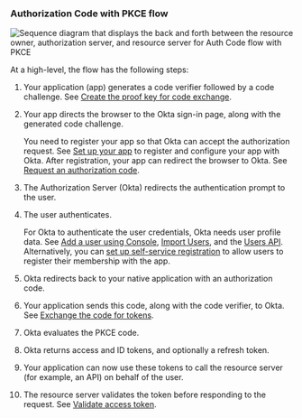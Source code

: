### Authorization Code with PKCE flow

![Sequence diagram that displays the back and forth between the resource owner, authorization server, and resource server for Auth Code flow with PKCE](/img/authorization/oauth-auth-code-pkce-grant-flow.png "Auth Code flow with PKCE")

<!-- Source for image. Generated using http://www.plantuml.com/plantuml/uml/

@startuml
skinparam monochrome true
actor "Resource Owner (User)" as user
participant "Client" as client
participant "Authorization Server (Okta)" as okta
participant "Resource Server (Your App)" as app

autonumber "<b>#."
client -> client: Generate PKCE code verifier & challenge
client -> okta: Authorization Code request + code_challenge to /authorize
okta -> user: 302 redirect to authentication prompt
user -> okta: Authentication & consent
okta -> client: Authorization Code response
client -> okta: Send authorization code + code_verifier to /token
okta -> okta: Evaluates PKCE code
okta -> client: Access token (and optionally refresh token)
client -> app: Request with access token
app -> client: Response
@enduml

-->

 At a high-level, the flow has the following steps:

1. Your application (app) generates a code verifier followed by a code challenge. See [Create the proof key for code exchange](#create-the-proof-key-for-code-exchange).
2. Your app directs the browser to the Okta sign-in page, along with the generated code challenge.

    You need to register your app so that Okta can accept the authorization request. See [Set up your app](#set-up-your-app) to register and configure your app with Okta. After registration, your app can redirect the browser to Okta. See [Request an authorization code](#request-an-authorization-code).

3. The Authorization Server (Okta) redirects the authentication prompt to the user.
4. The user authenticates.

    For Okta to authenticate the user credentials, Okta needs user profile data.
    See [Add a user using Console](https://help.okta.com/okta_help.htm?id=ext-usgp-add-users), [Import Users](/docs/guides/password-import-inline-hook/), and the [Users API](/docs/references/api/users/). Alternatively, you can [set up self-service registration](/docs/guides/set-up-self-service-registration/) to allow users to register their membership with the app.

5. Okta redirects back to your native application with an authorization code.
6. Your application sends this code, along with the code verifier, to Okta. See [Exchange the code for tokens](#exchange-the-code-for-tokens).
7. Okta evaluates the PKCE code.
8. Okta returns access and ID tokens, and optionally a refresh token.
9. Your application can now use these tokens to call the resource server (for example, an API) on behalf of the user.
10. The resource server validates the token before responding to the request. See [Validate access token](#validate-access-token).
